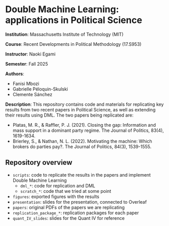 # Double Machine Learning: applications in Political Science

**Institution**: Massachusetts Institute of Technology (MIT)

**Course**: Recent Developments in Political Methodology (17.S953)

**Instructor**: Naoki Egami

**Semester**: Fall 2025

**Authors**:

- Fanisi Mbozi
- Gabrielle Péloquin-Skulski
- Clemente Sánchez

**Description**: This repository contains code and materials for replicating key results from two recent papers in Political Science, as well as extending their results using DML. The two papers being replicated are:

- Platas, M. R., & Raffler, P. J. (2021). Closing the gap: Information and mass support in a dominant party regime. The Journal of Politics, 83(4), 1619-1634.
- Brierley, S., & Nathan, N. L. (2022). Motivating the machine: Which brokers do parties pay?. The Journal of Politics, 84(3), 1539-1555.

## Repository overview

- `scripts`: code to replicate the results in the papers and implement Double Machine Learning
  - `dml_*`: code for replication and DML
  - `scratch_*`: code that we tried at some point
- `figures`: exported figures with the results
- `presentation`: slides for the presentation, connected to Overleaf
- `papers`: original PDFs of the papers we are replicating
- `replication_package_*`: replication packages for each paper
- `quant_IV_slides`: slides for the Quant IV for reference

